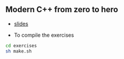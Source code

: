 ## Modern C++ from zero to hero

* [slides](https://fellowship-of-clean-code.github.io/APrimerOnModernCpp/#1)

* To compile the exercises

```sh
cd exercises
sh make.sh
```

